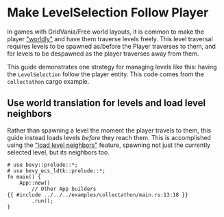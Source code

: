 # Make LevelSelection Follow Player
In games with GridVania/Free world layouts, it is common to make the player ["worldly"](../explanation/anatomy-of-the-world.html#worldly-entities) and have them traverse levels freely.
This level traversal requires levels to be spawned as/before the Player traverses to them, and for levels to be despawned as the player traverses away from them.

This guide demonstrates one strategy for managing levels like this: having the `LevelSelection` follow the player entity.
This code comes from the `collectathon` cargo example.

## Use world translation for levels and load level neighbors
Rather than spawning a level the moment the player travels to them, this guide instead loads levels *before* they reach them.
This is accomplished using the ["load level neighbors"](../explanation/level-selection.html#levelselection-resource) feature, spawning not just the currently selected level, but its neighbors too.
```rust,no_run
# use bevy::prelude::*;
# use bevy_ecs_ldtk::prelude::*;
fn main() {
    App::new()
        // Other App builders
{{ #include ../../../examples/collectathon/main.rs:13:18 }}
        .run();
}
```
